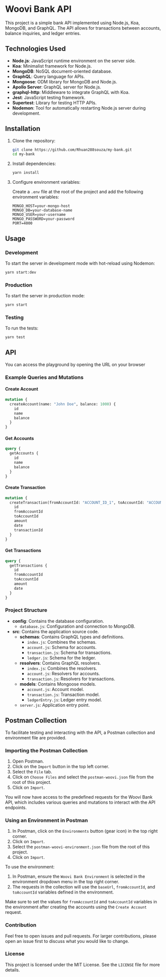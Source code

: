 
# Woovi Bank API

This project is a simple bank API implemented using Node.js, Koa, MongoDB, and GraphQL. The API allows for transactions between accounts, balance inquiries, and ledger entries.

## Technologies Used

- **Node.js**: JavaScript runtime environment on the server side.
- **Koa**: Minimalist framework for Node.js.
- **MongoDB**: NoSQL document-oriented database.
- **GraphQL**: Query language for APIs.
- **Mongoose**: ODM library for MongoDB and Node.js.
- **Apollo Server**: GraphQL server for Node.js.
- **graphql-http**: Middleware to integrate GraphQL with Koa.
- **Jest**: JavaScript testing framework.
- **Supertest**: Library for testing HTTP APIs.
- **Nodemon**: Tool for automatically restarting Node.js server during development.

## Installation

1. Clone the repository:

   ```bash
   git clone https://github.com/Rhuan288souza/my-bank.git
   cd my-bank
   ```

2. Install dependencies:

   ```bash
   yarn install
   ```

3. Configure environment variables:
   
   Create a `.env` file at the root of the project and add the following environment variables:

   ```env
   MONGO_HOST=your-mongo-host
   MONGO_DB=your-database-name
   MONGO_USER=your-username
   MONGO_PASSWORD=your-password
   PORT=4000
   ```

## Usage

### Development

To start the server in development mode with hot-reload using Nodemon:

```bash
yarn start:dev
```

### Production

To start the server in production mode:

```bash
yarn start
```

### Testing

To run the tests:

```bash
yarn test
```

## API

You can access the playground by opening the URL on your browser

### Example Queries and Mutations

#### Create Account

```graphql
mutation {
  createAccount(name: "John Doe", balance: 1000) {
    id
    name
    balance
  }
}
```

#### Get Accounts

```graphql
query {
  getAccounts {
    id
    name
    balance
  }
}
```

#### Create Transaction

```graphql
mutation {
  createTransaction(fromAccountId: "ACCOUNT_ID_1", toAccountId: "ACCOUNT_ID_2", amount: 100, transactionId: "TRANSACTION_ID") {
    id
    fromAccountId
    toAccountId
    amount
    date
    transactionId
  }
}
```

#### Get Transactions

```graphql
query {
  getTransactions {
    id
    fromAccountId
    toAccountId
    amount
    date
  }
}
```

### Project Structure

- **config**: Contains the database configuration.
  - `database.js`: Configuration and connection to MongoDB.
- **src**: Contains the application source code.
  - **schemas**: Contains GraphQL types and definitions.
    - `index.js`: Combines the schemas.
    - `account.js`: Schema for accounts.
    - `transaction.js`: Schema for transactions.
    - `ledger.js`: Schema for the ledger.
  - **resolvers**: Contains GraphQL resolvers.
    - `index.js`: Combines the resolvers.
    - `account.js`: Resolvers for accounts.
    - `transaction.js`: Resolvers for transactions.
  - **models**: Contains Mongoose models.
    - `account.js`: Account model.
    - `transaction.js`: Transaction model.
    - `ledgerEntry.js`: Ledger entry model.
  - `server.js`: Application entry point.

## Postman Collection

To facilitate testing and interacting with the API, a Postman collection and environment file are provided.

### Importing the Postman Collection

1. Open Postman.
2. Click on the `Import` button in the top left corner.
3. Select the `File` tab.
4. Click on `Choose Files` and select the `postman-woovi.json` file from the root of this project.
5. Click on `Import`.

You will now have access to the predefined requests for the Woovi Bank API, which includes various queries and mutations to interact with the API endpoints.

### Using an Environment in Postman

1. In Postman, click on the `Environments` button (gear icon) in the top right corner.
2. Click on `Import`.
3. Select the `postman-woovi-environment.json` file from the root of this project.
4. Click on `Import`.

To use the environment:

1. In Postman, ensure the `Woovi Bank Environment` is selected in the environment dropdown menu in the top right corner.
2. The requests in the collection will use the `baseUrl`, `fromAccountId`, and `toAccountId` variables defined in the environment.

Make sure to set the values for `fromAccountId` and `toAccountId` variables in the environment after creating the accounts using the `Create Account` request.


### Contribution

Feel free to open issues and pull requests. For larger contributions, please open an issue first to discuss what you would like to change.

### License

This project is licensed under the MIT License. See the `LICENSE` file for more details.
